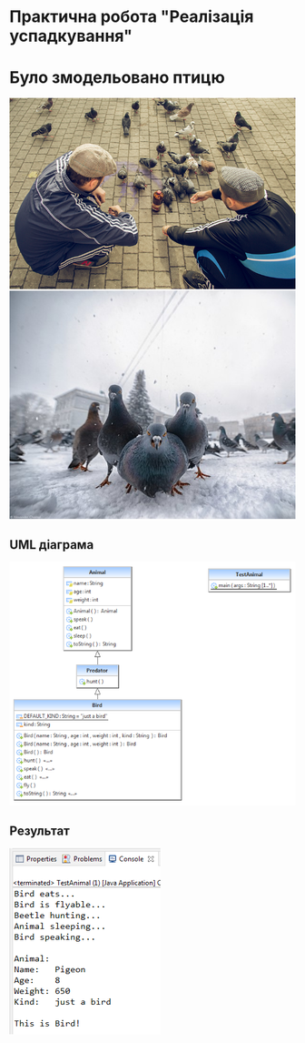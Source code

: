 # Практична робота "Реалізація успадкування"

# Було змодельовано птицю

<img src="https://github.com/ppc-ntu-khpi/34-inheritance-coldbeatz/blob/master/images/content_17025.jpg"/>
<img src="https://github.com/ppc-ntu-khpi/34-inheritance-coldbeatz/blob/master/images/578767.jpg"/>

## UML діаграма
<img src="https://github.com/ppc-ntu-khpi/34-inheritance-coldbeatz/blob/master/images/Bird-Diagram.png"/>

## Результат
<img src="https://github.com/ppc-ntu-khpi/34-inheritance-coldbeatz/blob/master/images/Screenshot_23.png"/>
